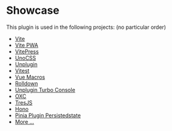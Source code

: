 # Showcase

This plugin is used in the following projects:
(no particular order)

- [Vite](https://vite.dev/guide/#scaffolding-your-first-vite-project)
- [Vite PWA](https://vite-pwa-org.netlify.app/guide/#scaffolding-your-first-vite-pwa-project)
- [VitePress](https://vitepress.dev/guide/getting-started#prerequisites)
- [UnoCSS](https://unocss.dev/guide/style-reset#installation)
- [Unplugin](https://unplugin.unjs.io/guide/#install-package)
- [Vitest](https://main.vitest.dev/guide/#adding-vitest-to-your-project)
- [Vue Macros](https://vue-macros.dev/guide/getting-started.html#installation)
- [Rolldown](https://rolldown.rs/contrib-guide/setup-the-project#prerequisites)
- [Unplugin Turbo Console](https://utc.yuy1n.io/guide/getting-started.html#install)
- [OXC](https://oxc.rs/docs/guide/usage/linter.html#installation)
- [TresJS](https://docs.tresjs.org/guide/)
- [Hono](https://hono.dev/docs/#quick-start)
- [Pinia Plugin Persistedstate](https://prazdevs.github.io/pinia-plugin-persistedstate/guide/#installation)
- [More ...](https://github.com/search?q=vitepress-plugin-group-icons+path%3Apackage.json&type=code)
